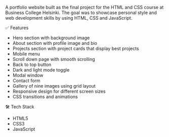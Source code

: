 A portfolio website built as the final project for the HTML and CSS course at Business College Helsinki. The goal was to showcase personal style and web development skills by using HTML, CSS and JavaScript.

✅ Features
- Hero section with background image
- About section with profile image and bio
- Projects section with project cards that display best projects
- Mobile menu
- Scroll down page with smooth scrolling
- Back to top button 
- Dark and light mode toggle
- Modal window 
- Contact form
- Gallery of nine images using grid layout
- Responsive design for different screen sizes
- CSS transitions and animations


🛠️ Tech Stack
* HTML5
* CSS3 
* JavaScript 
